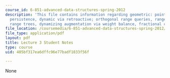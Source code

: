 ```yaml
---
course_id: 6-851-advanced-data-structures-spring-2012
description: 'This file contains information regarding geometric: point location via
  persistence, dynamic via retroactive; orthogonal range queries, range trees, layered
  range trees, dynamizing augmentation via weight balance, fractional cascading.'
file_location: /coursemedia/6-851-advanced-data-structures-spring-2012/405bf317ea6dffc96e77badf1833f56f_MIT6_851S12_L3.pdf
file_type: application/pdf
layout: pdf
title: Lecture 3 Student Notes
type: course
uid: 405bf317ea6dffc96e77badf1833f56f

---
```

None